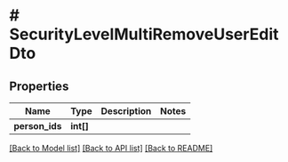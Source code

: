 # # SecurityLevelMultiRemoveUserEditDto

## Properties

Name | Type | Description | Notes
------------ | ------------- | ------------- | -------------
**person_ids** | **int[]** |  |

[[Back to Model list]](../../README.md#models) [[Back to API list]](../../README.md#endpoints) [[Back to README]](../../README.md)
